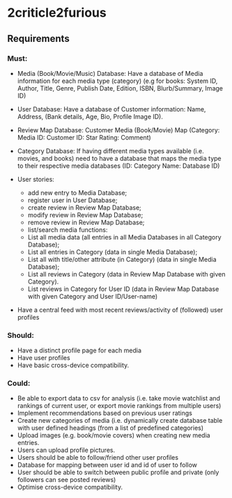 # 2criticle2furious

## Requirements
### Must:
- Media (Book/Movie/Music) Database: Have a database of Media information for each media type (category) (e.g for books: System ID, Author, Title, Genre, Publish Date, Edition,  ISBN, Blurb/Summary, Image ID)

- User Database: Have a database of Customer information: Name, Address, (Bank details, Age, Bio, Profile Image ID).

- Review Map Database: Customer Media (Book/Movie) Map (Category: Media ID: Customer ID: Star Rating: Comment)

- Category Database: If having different media types available (i.e. movies, and books) need to have a database that maps the media type to their respective media databases (ID: Category Name: Database ID)

- User stories: 
    - add new entry to Media Database;
    - register user in User Database; 
    - create review in Review Map Database; 
    - modify review in Review Map Database;
    - remove review in Review Map Database; 
    - list/search media functions:
    - List all media data (all entries in all Media Databases in all Category Database); 
    - List all entries in Category (data in single Media Database);
    - List all with title/other attribute (in Category) (data in single Media Database);
    - List all reviews in Category (data in Review Map Database with given Category).
    - List reviews in Category for User ID (data in Review Map Database with given Category and User ID/User-name)

- Have a central feed with most recent reviews/activity of (followed) user profiles


### Should:
- Have a distinct profile page for each media
- Have user profiles
- Have basic cross-device compatibility.

### Could:
- Be able to export data to csv for analysis (i.e. take movie watchlist and rankings of current user, or export movie rankings from multiple users)
- Implement recommendations based on previous user ratings
- Create new categories of media (i.e. dynamically create database table with user defined headings (from a list of predefined categories)
- Upload images (e.g. book/movie covers) when creating new media entries.
- Users can upload profile pictures.
- Users should be able to follow/friend other user profiles
- Database for mapping between user id and id of user to follow
- User should be able to switch between public profile and private (only followers can see posted reviews)
- Optimise cross-device compatibility.
